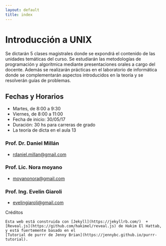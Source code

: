 ```yaml
--- 
layout: default 
title: index 
--- 
```



# Introducción a UNIX

Se dictarán 5 clases magistrales donde se expondrá el contenido de las unidades temáticas del curso. 
Se estudiarán las metodologías de programación y algorítmica mediante presentaciones orales a cargo 
del docente. Además se realizarán prácticas en el laboratorio de informática donde se complementarán 
aspectos introducidos en la teoría y se resolverán guías de problemas.


## Fechas y Horarios

-   Martes, de 8:00 a 9:30
-   Viernes, de 8:00 a 11:00
-   Fecha de inicio: 30/05/17
-   Duración: 30 hs para carreras de grado
-   La teoría de dicta en el aula 13 


### Prof. Dr. Daniel Millán

-   <span class="underline">rdaniel.millan@gmail.com</span> 

### Prof. Lic. Nora moyano

-   <span class="underline">moyanonora@gmail.com</span> 

### Prof. Ing. Evelin Giaroli

-   <span class="underline">evelingiaroli@gmail.com</span> 


 Créditos

    Esta web está construida con [Jekyll](https://jekyllrb.com/)  + [Reveal.js](https://github.com/hakimel/reveal.js) de Hakim El Hattab, y está fuertemente basado en el
    [Tutorial de purrr de Jenny Brian](https://jennybc.github.io/purrr-tutorial). 

